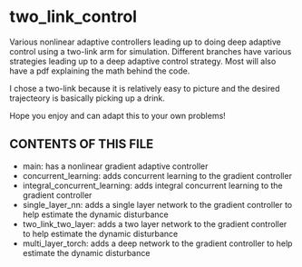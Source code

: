 # two_link_control
Various nonlinear adaptive controllers leading up to doing deep adaptive control using a two-link arm for simulation. Different branches have various strategies leading up to a deep adaptive control strategy. Most will also have a pdf explaining the math behind the code.

I chose a two-link because it is relatively easy to picture and the desired trajecteory is basically picking up a drink.

Hope you enjoy and can adapt this to your own problems!

CONTENTS OF THIS FILE
---------------------
* main: has a nonlinear gradient adaptive controller
* concurrent_learning: adds concurrent learning to the gradient controller
* integral_concurrent_learning: adds integral concurrent learning to the gradient controller
* single_layer_nn: adds a single layer network to the gradient controller to help estimate the dynamic disturbance 
* two_link_two_layer: adds a two layer network to the gradient controller to help estimate the dynamic disturbance 
* multi_layer_torch: adds a deep network to the gradient controller to help estimate the dynamic disturbance 
